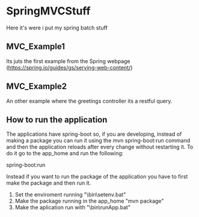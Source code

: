 # SpringMVCStuff

Here it's were i put my spring batch stuff

## MVC_Example1
Its juts the first example from the Spring webpage (https://spring.io/guides/gs/serving-web-content/)

## MVC_Example2
An other example where the greetings controller its a restful query. 


## How to run the application

The applications have spring-boot so, if you are developing, instead of making a package you can run it using the mvn spring-boot:run command and then the application reloads after every change without restarting it. To do it go to the app_home and run the following:

spring-boot:run


Instead if you want to run the package of the application you have to first make the package and then run it.

1) Set the enviroment running "\bin\setenv.bat"
2) Make the package running in the app_home "mvn package"
3) Make the aplication run with "\bin\runApp.bat"
